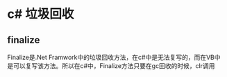 # c# 垃圾回收
## finalize
Finalize是.Net Framwork中的垃圾回收方法，在c#中是无法复写的，而在VB中是可以复写该方法。所以在c#中，Finalize方法只要在gc回收的时候，clr调用